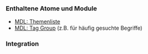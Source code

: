 ### Enthaltene Atome und Module
* [MDL: Themenliste](../topiclist/topiclist.html)
* [MDL: Tag Group](../tag_group/tag_group.html) (z.B. für häufig gesuchte Begriffe)

### Integration

 
